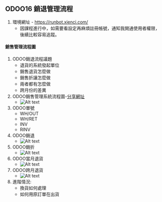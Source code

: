 ## ODOO16 銷退管理流程
1. 環境網址 - https://runbot.xienci.com/
   + 因課程進行中，如需要看設定再麻煩註冊帳號，通知我開通使用者權限，後續比較容易追蹤。
#### 銷售管理流程圖
1. ODOO銷退流程議題
   + 退貨的系統發起單位
   + 銷售退貨怎麼做
   + 銷售折讓怎麼做
   + 兩者都有怎麼做
   + 跨月份的差異
2. ODOO銷售管理系統流程圖-[分享網址](https://gitmind.com/app/docs/fn2mb9vz)
   + ![Alt text](https://github.com/ksharry/odoo-repository/blob/main/pic/A2131.png?raw=true)
3. ODOO單號
   + WH/OUT
   + WH/RET
   + INV
   + RINV
4. ODOO銷退
   + ![Alt text](https://github.com/ksharry/odoo-repository/blob/main/pic/A2136.png?raw=true)
4. ODOO銷折
   + ![Alt text](https://github.com/ksharry/odoo-repository/blob/main/pic/A2137.png?raw=true)
5. ODOO當月退貨
   + ![Alt text](https://github.com/ksharry/odoo-repository/blob/main/pic/A2134.png?raw=true)
6. ODOO跨月退貨
   + ![Alt text](https://github.com/ksharry/odoo-repository/blob/main/pic/A2135.png?raw=true)
6. 進階情況:
   + 換貨如何處理
   + 如何用原訂單在出貨
